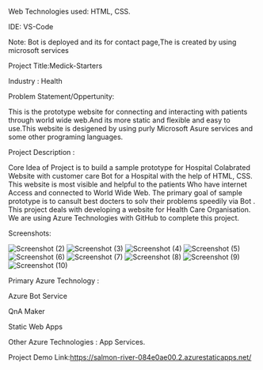 Web Technologies used: HTML, CSS.

IDE: VS-Code

Note: Bot is deployed and its for contact page,The is created by using microsoft services

Project Title:Medick-Starters

Industry : Health

Problem Statement/Oppertunity:

This is the prototype website for connecting and interacting with patients through world wide web.And its more static and flexible and easy to use.This website is desigened by using purly Microsoft  Asure services and some other programing languages. 

Project Description :

Core Idea of Project is to build a sample prototype for Hospital Colabrated Website with customer care Bot for a Hospital with the help of HTML, CSS. This website is most visible and helpful to the patients Who have internet Access and connected to World Wide Web. The primary goal of sample prototype is to cansult best docters to solv their problems  speedily via Bot . This project deals with developing a website for Health Care Organisation. We are using Azure Technologies with GitHub to complete this project.

Screenshots:

![Screenshot (2)](https://user-images.githubusercontent.com/94443955/202908108-b95224fe-6b5f-4590-986b-6002ea43cbfc.png)
![Screenshot (3)](https://user-images.githubusercontent.com/94443955/202908109-8a045d5d-3eb0-444d-a8bf-f37137abfe05.png)
![Screenshot (4)](https://user-images.githubusercontent.com/94443955/202908110-5d76e7d8-bd38-43db-9554-fff0ea1a7ac7.png)
![Screenshot (5)](https://user-images.githubusercontent.com/94443955/202908112-c4c26b91-31dd-4879-958d-f3f16045f4a6.png)
![Screenshot (6)](https://user-images.githubusercontent.com/94443955/202908099-cfb9d869-81ba-40b8-8c95-b29fcc543bb0.png)
![Screenshot (7)](https://user-images.githubusercontent.com/94443955/202908101-162d6dcc-22c4-41fa-a988-d441f6c9aff4.png)
![Screenshot (8)](https://user-images.githubusercontent.com/94443955/202908103-6d102541-471d-4cf9-acf1-f8ef0b742bec.png)
![Screenshot (9)](https://user-images.githubusercontent.com/94443955/202908104-0d32aa35-f373-4de8-8724-ec55c1a8de8c.png)
![Screenshot (10)](https://user-images.githubusercontent.com/94443955/202908107-c525f949-0657-4d75-a4c6-661a0adee924.png)



Primary Azure Technology :

Azure Bot Service

QnA Maker

Static Web Apps

Other Azure Technologies : App Services.

Project Demo Link:https://salmon-river-084e0ae00.2.azurestaticapps.net/
